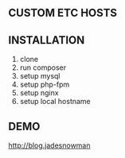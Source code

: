 ## CUSTOM ETC HOSTS

## INSTALLATION
1. clone
2. run composer
3. setup mysql
4. setup php-fpm
5. setup nginx
6. setup local hostname

## DEMO
http://blog.jadesnowman
